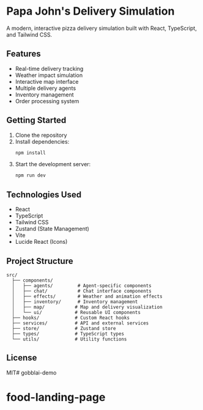 # Papa John's Delivery Simulation

A modern, interactive pizza delivery simulation built with React, TypeScript, and Tailwind CSS.

## Features

- Real-time delivery tracking
- Weather impact simulation
- Interactive map interface
- Multiple delivery agents
- Inventory management
- Order processing system

## Getting Started

1. Clone the repository
2. Install dependencies:
   ```bash
   npm install
   ```
3. Start the development server:
   ```bash
   npm run dev
   ```

## Technologies Used

- React
- TypeScript
- Tailwind CSS
- Zustand (State Management)
- Vite
- Lucide React (Icons)

## Project Structure

```
src/
  ├── components/
  │   ├── agents/         # Agent-specific components
  │   ├── chat/           # Chat interface components
  │   ├── effects/        # Weather and animation effects
  │   ├── inventory/      # Inventory management
  │   ├── map/           # Map and delivery visualization
  │   └── ui/            # Reusable UI components
  ├── hooks/             # Custom React hooks
  ├── services/          # API and external services
  ├── store/             # Zustand store
  ├── types/             # TypeScript types
  └── utils/             # Utility functions
```

## License

MIT# gobblai-demo
# food-landing-page
